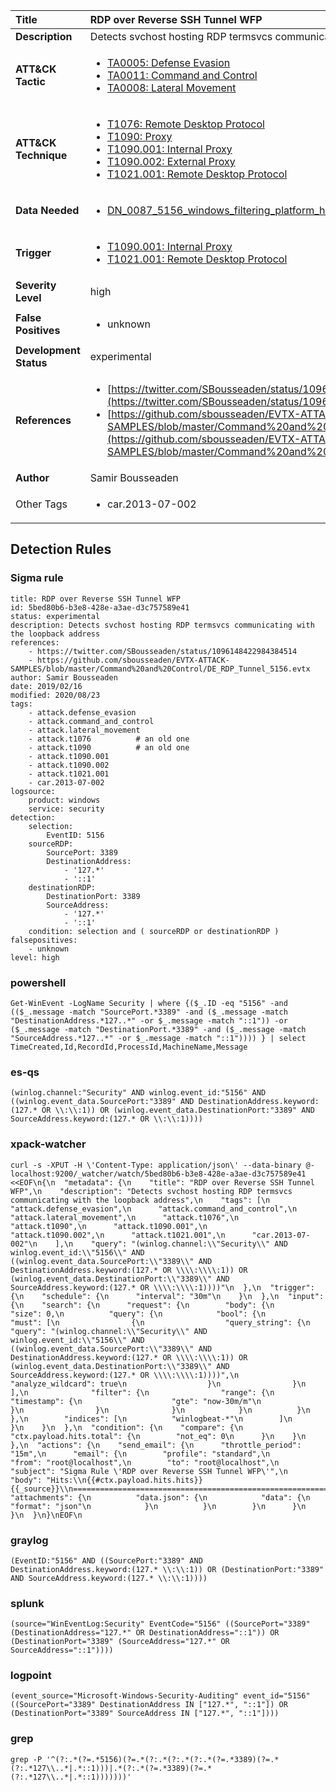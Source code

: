 | Title                    | RDP over Reverse SSH Tunnel WFP       |
|:-------------------------|:------------------|
| **Description**          | Detects svchost hosting RDP termsvcs communicating with the loopback address |
| **ATT&amp;CK Tactic**    |  <ul><li>[TA0005: Defense Evasion](https://attack.mitre.org/tactics/TA0005)</li><li>[TA0011: Command and Control](https://attack.mitre.org/tactics/TA0011)</li><li>[TA0008: Lateral Movement](https://attack.mitre.org/tactics/TA0008)</li></ul>  |
| **ATT&amp;CK Technique** | <ul><li>[T1076: Remote Desktop Protocol](https://attack.mitre.org/techniques/T1076)</li><li>[T1090: Proxy](https://attack.mitre.org/techniques/T1090)</li><li>[T1090.001: Internal Proxy](https://attack.mitre.org/techniques/T1090/001)</li><li>[T1090.002: External Proxy](https://attack.mitre.org/techniques/T1090/002)</li><li>[T1021.001: Remote Desktop Protocol](https://attack.mitre.org/techniques/T1021/001)</li></ul>  |
| **Data Needed**          | <ul><li>[DN_0087_5156_windows_filtering_platform_has_permitted_connection](../Data_Needed/DN_0087_5156_windows_filtering_platform_has_permitted_connection.md)</li></ul>  |
| **Trigger**              | <ul><li>[T1090.001: Internal Proxy](../Triggers/T1090.001.md)</li><li>[T1021.001: Remote Desktop Protocol](../Triggers/T1021.001.md)</li></ul>  |
| **Severity Level**       | high |
| **False Positives**      | <ul><li>unknown</li></ul>  |
| **Development Status**   | experimental |
| **References**           | <ul><li>[https://twitter.com/SBousseaden/status/1096148422984384514](https://twitter.com/SBousseaden/status/1096148422984384514)</li><li>[https://github.com/sbousseaden/EVTX-ATTACK-SAMPLES/blob/master/Command%20and%20Control/DE_RDP_Tunnel_5156.evtx](https://github.com/sbousseaden/EVTX-ATTACK-SAMPLES/blob/master/Command%20and%20Control/DE_RDP_Tunnel_5156.evtx)</li></ul>  |
| **Author**               | Samir Bousseaden |
| Other Tags           | <ul><li>car.2013-07-002</li></ul> | 

## Detection Rules

### Sigma rule

```
title: RDP over Reverse SSH Tunnel WFP
id: 5bed80b6-b3e8-428e-a3ae-d3c757589e41
status: experimental
description: Detects svchost hosting RDP termsvcs communicating with the loopback address
references:
    - https://twitter.com/SBousseaden/status/1096148422984384514
    - https://github.com/sbousseaden/EVTX-ATTACK-SAMPLES/blob/master/Command%20and%20Control/DE_RDP_Tunnel_5156.evtx
author: Samir Bousseaden
date: 2019/02/16
modified: 2020/08/23
tags:
    - attack.defense_evasion
    - attack.command_and_control
    - attack.lateral_movement
    - attack.t1076          # an old one
    - attack.t1090          # an old one
    - attack.t1090.001
    - attack.t1090.002
    - attack.t1021.001
    - car.2013-07-002
logsource:
    product: windows
    service: security
detection:
    selection:
        EventID: 5156
    sourceRDP:
        SourcePort: 3389
        DestinationAddress:
            - '127.*'
            - '::1'
    destinationRDP:
        DestinationPort: 3389
        SourceAddress:
            - '127.*'
            - '::1'
    condition: selection and ( sourceRDP or destinationRDP )
falsepositives:
    - unknown
level: high

```





### powershell
    
```
Get-WinEvent -LogName Security | where {($_.ID -eq "5156" -and (($_.message -match "SourcePort.*3389" -and ($_.message -match "DestinationAddress.*127..*" -or $_.message -match "::1")) -or ($_.message -match "DestinationPort.*3389" -and ($_.message -match "SourceAddress.*127..*" -or $_.message -match "::1")))) } | select TimeCreated,Id,RecordId,ProcessId,MachineName,Message
```


### es-qs
    
```
(winlog.channel:"Security" AND winlog.event_id:"5156" AND ((winlog.event_data.SourcePort:"3389" AND DestinationAddress.keyword:(127.* OR \\:\\:1)) OR (winlog.event_data.DestinationPort:"3389" AND SourceAddress.keyword:(127.* OR \\:\\:1))))
```


### xpack-watcher
    
```
curl -s -XPUT -H \'Content-Type: application/json\' --data-binary @- localhost:9200/_watcher/watch/5bed80b6-b3e8-428e-a3ae-d3c757589e41 <<EOF\n{\n  "metadata": {\n    "title": "RDP over Reverse SSH Tunnel WFP",\n    "description": "Detects svchost hosting RDP termsvcs communicating with the loopback address",\n    "tags": [\n      "attack.defense_evasion",\n      "attack.command_and_control",\n      "attack.lateral_movement",\n      "attack.t1076",\n      "attack.t1090",\n      "attack.t1090.001",\n      "attack.t1090.002",\n      "attack.t1021.001",\n      "car.2013-07-002"\n    ],\n    "query": "(winlog.channel:\\"Security\\" AND winlog.event_id:\\"5156\\" AND ((winlog.event_data.SourcePort:\\"3389\\" AND DestinationAddress.keyword:(127.* OR \\\\:\\\\:1)) OR (winlog.event_data.DestinationPort:\\"3389\\" AND SourceAddress.keyword:(127.* OR \\\\:\\\\:1))))"\n  },\n  "trigger": {\n    "schedule": {\n      "interval": "30m"\n    }\n  },\n  "input": {\n    "search": {\n      "request": {\n        "body": {\n          "size": 0,\n          "query": {\n            "bool": {\n              "must": [\n                {\n                  "query_string": {\n                    "query": "(winlog.channel:\\"Security\\" AND winlog.event_id:\\"5156\\" AND ((winlog.event_data.SourcePort:\\"3389\\" AND DestinationAddress.keyword:(127.* OR \\\\:\\\\:1)) OR (winlog.event_data.DestinationPort:\\"3389\\" AND SourceAddress.keyword:(127.* OR \\\\:\\\\:1))))",\n                    "analyze_wildcard": true\n                  }\n                }\n              ],\n              "filter": {\n                "range": {\n                  "timestamp": {\n                    "gte": "now-30m/m"\n                  }\n                }\n              }\n            }\n          }\n        },\n        "indices": [\n          "winlogbeat-*"\n        ]\n      }\n    }\n  },\n  "condition": {\n    "compare": {\n      "ctx.payload.hits.total": {\n        "not_eq": 0\n      }\n    }\n  },\n  "actions": {\n    "send_email": {\n      "throttle_period": "15m",\n      "email": {\n        "profile": "standard",\n        "from": "root@localhost",\n        "to": "root@localhost",\n        "subject": "Sigma Rule \'RDP over Reverse SSH Tunnel WFP\'",\n        "body": "Hits:\\n{{#ctx.payload.hits.hits}}{{_source}}\\n================================================================================\\n{{/ctx.payload.hits.hits}}",\n        "attachments": {\n          "data.json": {\n            "data": {\n              "format": "json"\n            }\n          }\n        }\n      }\n    }\n  }\n}\nEOF\n
```


### graylog
    
```
(EventID:"5156" AND ((SourcePort:"3389" AND DestinationAddress.keyword:(127.* \\:\\:1)) OR (DestinationPort:"3389" AND SourceAddress.keyword:(127.* \\:\\:1))))
```


### splunk
    
```
(source="WinEventLog:Security" EventCode="5156" ((SourcePort="3389" (DestinationAddress="127.*" OR DestinationAddress="::1")) OR (DestinationPort="3389" (SourceAddress="127.*" OR SourceAddress="::1"))))
```


### logpoint
    
```
(event_source="Microsoft-Windows-Security-Auditing" event_id="5156" ((SourcePort="3389" DestinationAddress IN ["127.*", "::1"]) OR (DestinationPort="3389" SourceAddress IN ["127.*", "::1"])))
```


### grep
    
```
grep -P '^(?:.*(?=.*5156)(?=.*(?:.*(?:.*(?:.*(?=.*3389)(?=.*(?:.*127\\..*|.*::1)))|.*(?:.*(?=.*3389)(?=.*(?:.*127\\..*|.*::1)))))))'
```



